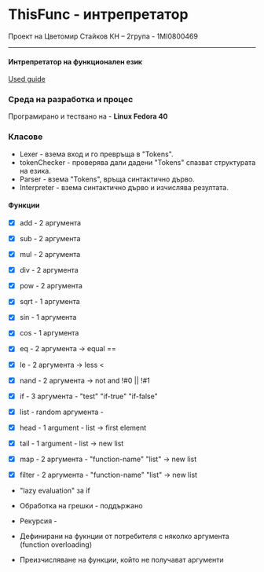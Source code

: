 # ThisFunc - интрепретатор
Проект на Цветомир Стайков
КН – 2група - 1MI0800469

---

#### Интрепретатор на функционален език


[Used guide](
https://craftinginterpreters.com/scanning.html#the-interpreter-framework)

### Среда на разработка и процес

Програмирано и тествано на - **Linux Fedora 40**


### Класове 
 - Lexer - взема вход и го превръща в "Tokens".
 - tokenChecker - проверява дали дадени "Tokens" спазват структурата на езика.
 - Parser - взема "Tokens", връща синтактично дърво.
 - Interpreter - взема синтактично дърво и изчислява резултата.


#### Функции

- [X] add - 2 аргумента 
- [X] sub - 2 аргумента  
- [X] mul - 2 аргумента
- [X] div - 2 аргумента
- [X] pow - 2 аргумента
- [X] sqrt - 1 аргумента
- [X] sin - 1 аргумента
- [X] cos - 1 аргумента
- [X] eq - 2 аргумента -> equal ==
- [X] le - 2 аргумента -> less  <
- [X] nand - 2 аргумента -> not and  !#0 || !#1

- [X] if - 3 аргумента - "test" "if-true" "if-false"
- [X] list - random аргумента - 
- [X] head - 1 argument - list -> first element
- [X] tail - 1 argument - list -> new list
- [X] map - 2 аргумента - "function-name" "list" -> new list
- [X] filter - 2 аргумента - "function-name" "list" -> new list

 - "lazy evaluation" за if
 - Обработка на грешки - поддържано
 - Рекурсия - 

 - Дефинирани на фукнции от потребителя с няколко аргумента (function overloading)
 - Преизчисляване на функции, който не получават аргументи


